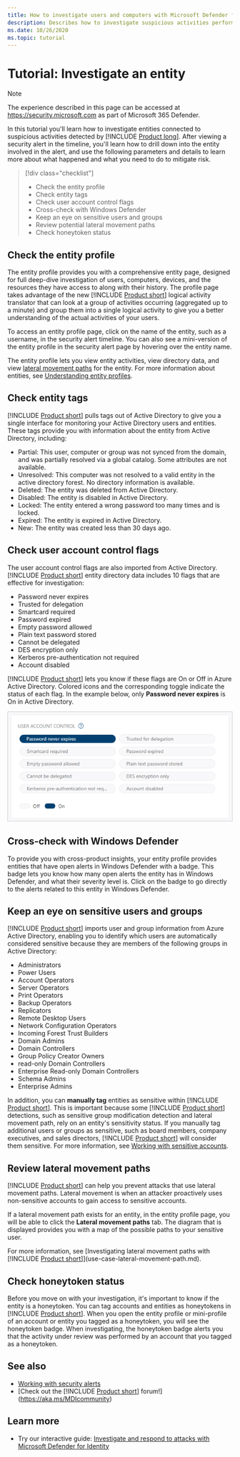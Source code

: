 ```yaml
---
title: How to investigate users and computers with Microsoft Defender for Identity
description: Describes how to investigate suspicious activities performed by users, entities, computers, or devices using Microsoft Defender for Identity
ms.date: 10/26/2020
ms.topic: tutorial
---
```


# Tutorial: Investigate an entity

> [!NOTE]
> The experience described in this page can be accessed at <https://security.microsoft.com> as part of Microsoft 365 Defender.

In this tutorial you'll learn how to investigate entities connected to suspicious activities detected by [!INCLUDE [Product long](includes/product-long.md)]. After viewing a security alert in the timeline, you'll learn how to drill down into the entity involved in the alert, and use the following parameters and details to learn more about what happened and what you need to do to mitigate risk.

> [!div class="checklist"]
>
> - Check the entity profile
> - Check entity tags
> - Check user account control flags
> - Cross-check with Windows Defender
> - Keep an eye on sensitive users and groups
> - Review potential lateral movement paths
> - Check honeytoken status

## Check the entity profile

The entity profile provides you with a comprehensive entity page, designed for full deep-dive investigation of users, computers, devices, and the resources they have access to along with their history. The profile page takes advantage of the new [!INCLUDE [Product short](includes/product-short.md)] logical activity translator that can look at a group of activities occurring (aggregated up to a minute) and group them into a single logical activity to give you a better understanding of the actual activities of your users.

To access an entity profile page, click on the name of the entity, such as a username, in the security alert timeline. You can also see a mini-version of the entity profile in the security alert page by hovering over the entity name.

The entity profile lets you view entity activities, view directory data, and view [lateral movement paths](use-case-lateral-movement-path.md) for the entity. For more information about entities, see [Understanding entity profiles](entity-profiles.md).

## Check entity tags

[!INCLUDE [Product short](includes/product-short.md)] pulls tags out of Active Directory to give you a single interface for monitoring your Active Directory users and entities.
These tags provide you with information about the entity from Active Directory, including:

- Partial: This user, computer or group was not synced from the domain, and was partially resolved via a global catalog. Some attributes are not available.
- Unresolved: This computer was not resolved to a valid entity in the active directory forest. No directory information is available.
- Deleted: The entity was deleted from Active Directory.
- Disabled: The entity is disabled in Active Directory.
- Locked: The entity entered a wrong password too many times and is locked.
- Expired: The entity is expired in Active Directory.
- New: The entity was created less than 30 days ago.

## Check user account control flags

The user account control flags are also imported from Active Directory. [!INCLUDE [Product short](includes/product-short.md)] entity directory data includes 10 flags that are effective for investigation:

- Password never expires
- Trusted for delegation
- Smartcard required
- Password expired
- Empty password allowed
- Plain text password stored
- Cannot be delegated
- DES encryption only
- Kerberos pre-authentication not required
- Account disabled

[!INCLUDE [Product short](includes/product-short.md)] lets you know if these flags are On or Off in Azure Active Directory. Colored icons and the corresponding toggle indicate the status of each flag. In the example below, only **Password never expires** is On in Active Directory.

 ![user account control flags.](media/user-access-flags.png)

## Cross-check with Windows Defender

To provide you with cross-product insights, your entity profile provides entities that have open alerts in Windows Defender with a badge. This badge lets you know how many open alerts the entity has in Windows Defender, and what their severity level is. Click on the badge to go directly to the alerts related to this entity in Windows Defender.

## Keep an eye on sensitive users and groups

[!INCLUDE [Product short](includes/product-short.md)] imports user and group information from Azure Active Directory, enabling you to identify which users are automatically considered sensitive because they are members of the following groups in Active Directory:

- Administrators
- Power Users
- Account Operators
- Server Operators
- Print Operators
- Backup Operators
- Replicators
- Remote Desktop Users
- Network Configuration Operators
- Incoming Forest Trust Builders
- Domain Admins
- Domain Controllers
- Group Policy Creator Owners
- read-only Domain Controllers
- Enterprise Read-only Domain Controllers
- Schema Admins
- Enterprise Admins

In addition, you can **manually tag** entities as sensitive within [!INCLUDE [Product short](includes/product-short.md)]. This is important because some [!INCLUDE [Product short](includes/product-short.md)] detections, such as sensitive group modification detection and lateral movement path, rely on an entity's sensitivity status. If you manually tag additional users or groups as sensitive, such as board members, company executives, and sales directors, [!INCLUDE [Product short](includes/product-short.md)] will consider them sensitive. For more information, see [Working with sensitive accounts](manage-sensitive-honeytoken-accounts.md).

## Review lateral movement paths

[!INCLUDE [Product short](includes/product-short.md)] can help you prevent attacks that use lateral movement paths. Lateral movement is when an attacker proactively uses non-sensitive accounts to gain access to sensitive accounts.

If a lateral movement path exists for an entity, in the entity profile page, you will be able to click the **Lateral movement paths** tab. The diagram that is displayed provides you with a map of the possible paths to your sensitive user.

For more information, see [Investigating lateral movement paths with [!INCLUDE [Product short](includes/product-short.md)]](use-case-lateral-movement-path.md).

## Check honeytoken status

Before you move on with your investigation, it's important to know if the entity is a honeytoken. You can tag accounts and entities as honeytokens in [!INCLUDE [Product short](includes/product-short.md)]. When you open the entity profile or mini-profile of an account or entity you tagged as a honeytoken, you will see the honeytoken badge. When investigating, the honeytoken badge alerts you that the activity under review was performed by an account that you tagged as a honeytoken.

## See also

- [Working with security alerts](working-with-suspicious-activities.md)
- [Check out the [!INCLUDE [Product short](includes/product-short.md)] forum!](<https://aka.ms/MDIcommunity>)

## Learn more

- Try our interactive guide: [Investigate and respond to attacks with Microsoft Defender for Identity](https://mslearn.cloudguides.com/guides/Investigate%20and%20respond%20to%20attacks%20with%20Microsoft%20Defender%20for%20Identity)
